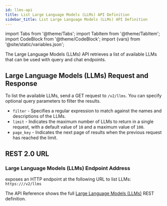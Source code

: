 ```yaml
---
id: llms-api
title: List Large Language Models (LLMs) API Definition
sidebar_title: List Large Language Models (LLMs) API Definition
---
```


import Tabs from '@theme/Tabs';
import TabItem from '@theme/TabItem';
import CodeBlock from '@theme/CodeBlock';
import {vars} from '@site/static/variables.json';

The Large Language Models (LLMs) API retrieves a list of available LLMs that
can be used with query and chat endpoints.

## Large Language Models (LLMs) Request and Response

To list the available LLMs, send a GET request to `/v2/llms`. You can
specify optional query parameters to filter the results.

- `filter` - Specifies a regular expression to match against the names and
  descriptions of the LLMs.
- `limit` - Indicates the maximum number of LLMs to return in a single request,
  with a default value of `10` and a maximum value of `100`.
- `page_key` - Indicates the next page of results when the previous request has
  reached the limit.

## REST 2.0 URL

### Large Language Models (LLMs) Endpoint Address

<Config v="names.product"/> exposes an HTTP endpoint at the following URL
to list LLMs:
<code>https://<Config v="domains.rest.indexing"/>/v2/llms</code>

The API Reference shows the full [Large Language Models (LLMs)](/docs/rest-api/list-ll-ms) REST definition.
